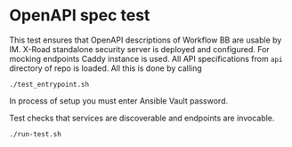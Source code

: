 # OpenAPI spec test

This test ensures that OpenAPI descriptions of Workflow BB are usable by IM.
X-Road standalone security server is deployed and configured. For mocking endpoints Caddy instance is used.
All API specifications from `api` directory of repo is loaded.
All this is done by calling

```
./test_entrypoint.sh
```

In process of setup you must enter Ansible Vault password.

Test checks that services are discoverable and endpoints are invocable.

```
./run-test.sh
```

